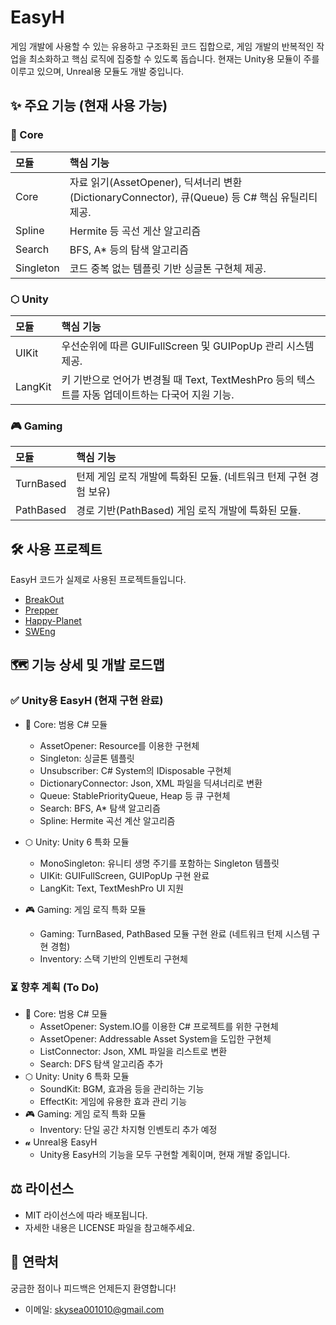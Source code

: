 # EasyH

게임 개발에 사용할 수 있는 유용하고 구조화된 코드 집합으로, 게임 개발의 반복적인 작업을 최소화하고 핵심 로직에 집중할 수 있도록 돕습니다. 현재는 Unity용 모듈이 주를 이루고 있으며, Unreal용 모듈도 개발 중입니다.

## ✨ 주요 기능 (현재 사용 가능)

### 🎯 Core
| 모듈 | 핵심 기능 |
| :--- | :--- |
|Core| 자료 읽기(AssetOpener), 딕셔너리 변환(DictionaryConnector), 큐(Queue) 등 C# 핵심 유틸리티 제공. |
|Spline| Hermite 등 곡선 게산 알고리즘 |
|Search| BFS, A* 등의 탐색 알고리즘 |
|Singleton| 코드 중복 없는 템플릿 기반 싱글톤 구현체 제공. |

### ⬡ Unity
| 모듈 | 핵심 기능 |
| :--- | :--- |
|UIKit| 우선순위에 따른 GUIFullScreen 및 GUIPopUp 관리 시스템 제공. |
|LangKit| 키 기반으로 언어가 변경될 때 Text, TextMeshPro 등의 텍스트를 자동 업데이트하는 다국어 지원 기능. |

### 🎮 Gaming
| 모듈 | 핵심 기능 |
| :--- | :--- |
|TurnBased| 턴제 게임 로직 개발에 특화된 모듈. (네트워크 턴제 구현 경험 보유) |
|PathBased| 경로 기반(PathBased) 게임 로직 개발에 특화된 모듈.|

## 🛠️ 사용 프로젝트
EasyH 코드가 실제로 사용된 프로젝트들입니다.

- [BreakOut](https://github.com/Easy-H/Break-Out)
- [Prepper](https://github.com/Team-Prepper/unreal/)
- [Happy-Planet](https://github.com/Team-Prepper/Happy-Planet)
- [SWEng](https://github.com/Team-Prepper/Project_SWENG)

## 🗺️ 기능 상세 및 개발 로드맵

### ✅ Unity용 EasyH (현재 구현 완료)

- 🎯 Core: 범용 C# 모듈
    - AssetOpener: Resource를 이용한 구현체
    - Singleton: 싱글톤 템플릿
    - Unsubscriber: C# System의 IDisposable 구현체
    - DictionaryConnector: Json, XML 파일을 딕셔너리로 변환
    - Queue: StablePriorityQueue, Heap 등 큐 구현체
    - Search: BFS, A* 탐색 알고리즘
    - Spline: Hermite 곡선 계산 알고리즘

- ⬡ Unity: Unity 6 특화 모듈
    - MonoSingleton: 유니티 생명 주기를 포함하는 Singleton 템플릿
    - UIKit: GUIFullScreen, GUIPopUp 구현 완료
    - LangKit: Text, TextMeshPro UI 지원
- 🎮 Gaming: 게임 로직 특화 모듈
    - Gaming: TurnBased, PathBased 모듈 구현 완료 (네트워크 턴제 시스템 구현 경험)
    - Inventory: 스택 기반의 인벤토리 구현체

### ⏳ 향후 계획 (To Do)

- 🎯 Core: 범용 C# 모듈
    - AssetOpener: System.IO를 이용한 C# 프로젝트를 위한 구현체
    - AssetOpener: Addressable Asset System을 도입한 구현체
    - ListConnector: Json, XML 파일을 리스트로 변환
    - Search: DFS 탐색 알고리즘 추가
- ⬡ Unity: Unity 6 특화 모듈
    - SoundKit: BGM, 효과음 등을 관리하는 기능
    - EffectKit: 게임에 유용한 효과 관리 기능
- 🎮 Gaming: 게임 로직 특화 모듈
    - Inventory: 단일 공간 차지형 인벤토리 추가 예정
- 𝓾 Unreal용 EasyH
    - Unity용 EasyH의 기능을 모두 구현할 계획이며, 현재 개발 중입니다.

## ⚖️ 라이선스
- MIT 라이선스에 따라 배포됩니다.
- 자세한 내용은 LICENSE 파일을 참고해주세요.

## 📧 연락처
궁금한 점이나 피드백은 언제든지 환영합니다!

- 이메일: skysea001010@gmail.com